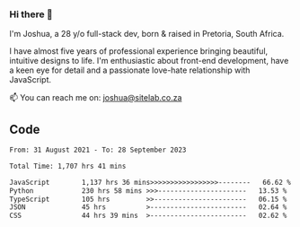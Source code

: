 ### Hi there 👋

I'm Joshua, a 28 y/o full-stack dev, born & raised in Pretoria, South Africa. 

I have almost five years of professional experience bringing beautiful, intuitive designs to life. I'm enthusiastic about front-end development, have a keen eye for detail and a passionate love-hate relationship with JavaScript.

📫 You can reach me on: joshua@sitelab.co.za

## **Code**

<!--START_SECTION:waka-->

```txt
From: 31 August 2021 - To: 28 September 2023

Total Time: 1,707 hrs 41 mins

JavaScript        1,137 hrs 36 mins>>>>>>>>>>>>>>>>>--------   66.62 %
Python            230 hrs 58 mins >>>----------------------   13.53 %
TypeScript        105 hrs         >>-----------------------   06.15 %
JSON              45 hrs          >------------------------   02.64 %
CSS               44 hrs 39 mins  >------------------------   02.62 %
```

<!--END_SECTION:waka-->
